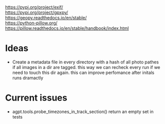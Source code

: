 https://pypi.org/project/exif/  
https://pypi.org/project/gpxpy/  
https://geopy.readthedocs.io/en/stable/  
https://python-pillow.org/ https://pillow.readthedocs.io/en/stable/handbook/index.html  

# Ideas

* Create a metadata file in every directory with a hash of all photo pathes if all images in a dir are tagged. this way we can recheck every run if we need to touch this dir again. this can improve perfomance after initals runs dramactly

# Current issues

* agpt.tools.probe_timezones_in_track_section() return an empty set in tests